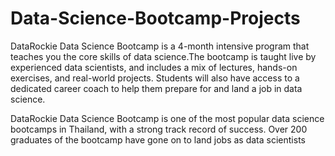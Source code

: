 # Data-Science-Bootcamp-Projects

DataRockie Data Science Bootcamp is a 4-month intensive program that teaches you the core skills of data science.The bootcamp is taught live by experienced data scientists, and includes a mix of lectures, hands-on exercises, and real-world projects. Students will also have access to a dedicated career coach to help them prepare for and land a job in data science.

DataRockie Data Science Bootcamp is one of the most popular data science bootcamps in Thailand, with a strong track record of success. Over 200 graduates of the bootcamp have gone on to land jobs as data scientists
